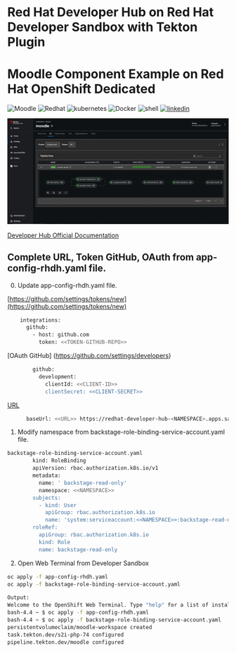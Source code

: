 # Red Hat Developer Hub on Red Hat Developer Sandbox with Tekton Plugin

# Moodle Component Example on Red Hat OpenShift Dedicated
<p align="left">
<img src="https://img.shields.io/badge/moodle-FF7F50?style=for-the-badge&logo=moodle&logoColor=white" alt="Moodle">
<img src="https://img.shields.io/badge/redhat-CC0000?style=for-the-badge&logo=redhat&logoColor=white" alt="Redhat">
<img src="https://img.shields.io/badge/kubernetes-%23326ce5.svg?style=for-the-badge&logo=kubernetes&logoColor=white" alt="kubernetes">
<img src="https://img.shields.io/badge/docker-0db7ed?style=for-the-badge&logo=docker&logoColor=white" alt="Docker">
<img src="https://img.shields.io/badge/shell_script-%23121011.svg?style=for-the-badge&logo=gnu-bash&logoColor=white" alt="shell">
<a href="https://www.linkedin.com/in/maximiliano-gregorio-pizarro-consultor-it"><img src="https://img.shields.io/badge/LinkedIn-0077B5?style=for-the-badge&logo=linkedin&logoColor=white" alt="linkedin">     
</p>

<p align="left">
  <img src="https://github.com/maximilianoPizarro/developer-hub-on-developer-sandbox/blob/main/screenshot/COVER.JPEG?raw=true" width="684" title="Run On Openshift">
</p>

[Developer Hub Official Documentation](https://docs.redhat.com/de/documentation/red_hat_developer_hub/1.2/html/configuring_plugins_in_red_hat_developer_hub)

## Complete URL, Token GitHub, OAuth from app-config-rhdh.yaml file.

0. Update app-config-rhdh.yaml file.

[https://github.com/settings/tokens/new](https://github.com/settings/tokens/new)

```bash
    integrations:
      github:
        - host: github.com
          token: <<TOKEN-GITHUB-REPO>>
```
[OAuth GitHub] (https://github.com/settings/developers)

```bash
        github:
          development:
            clientId: <<CLIENT-ID>>
            clientSecret: <<CLIENT-SECRET>>
```

[URL](#)

```bash
      baseUrl: <<URL>> https://redhat-developer-hub-<NAMESPACE>.apps.sandbox-m2.ll9k.p1.openshiftapps.com/
```

1. Modify namespace from backstage-role-binding-service-account.yaml file.
   
```bash
backstage-role-binding-service-account.yaml
        kind: RoleBinding
        apiVersion: rbac.authorization.k8s.io/v1
        metadata:
          name: ' backstage-read-only'
          namespace: <<NAMESPACE>>
        subjects:
          - kind: User
            apiGroup: rbac.authorization.k8s.io
            name: 'system:serviceaccount:<<NAMESPACE>>:backstage-read-only'
        roleRef:
          apiGroup: rbac.authorization.k8s.io
          kind: Role
          name: backstage-read-only     
```

2. Open Web Terminal from Developer Sandbox

```bash
oc apply -f app-config-rhdh.yaml
oc apply -f backstage-role-binding-service-account.yaml
```
```bash
Output:
Welcome to the OpenShift Web Terminal. Type "help" for a list of installed CLI tools.
bash-4.4 ~ $ oc apply -f app-config-rhdh.yaml
bash-4.4 ~ $ oc apply -f backstage-role-binding-service-account.yaml
persistentvolumeclaim/moodle-workspace created
task.tekton.dev/s2i-php-74 configured
pipeline.tekton.dev/moodle configured
```
